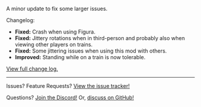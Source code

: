 A minor update to fix some larger issues.

Changelog:

- **Fixed:** Crash when using Figura.
- **Fixed:** Jittery rotations when in third-person and probably also when viewing other players on trains.
- **Fixed:** Some jittering issues when using this mod with others.
- **Improved:** Standing while on a train is now tolerable.

[View full change log.](https://github.com/der-fruhling/create-train-perspective/compare/v0.4.0...v0.4.1)

---

Issues?
Feature Requests?
[View the issue tracker!](https://github.com/der-fruhling-entertainment/create-train-perspective/issues)

Questions?
[Join the Discord!](https://discord.gg/AyM66DhPKr)
Or,
[discuss on GitHub!](https://github.com/der-fruhling-entertainment/create-train-perspective/discussions)
